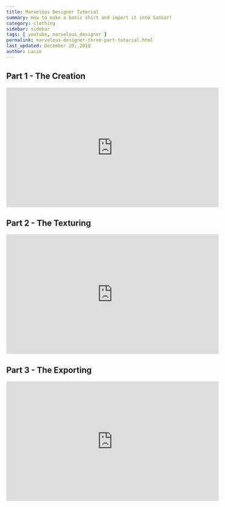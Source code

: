 ```yaml
---
title: Marvelous Designer Tutorial
summary: How to make a basic shirt and import it into Sansar!
category: clothing
sidebar: sidebar
tags: [ youtube, marvelous_designer ]
permalink: marvelous-designer-three-part-tutorial.html
last_updated: December 20, 2018
author: Lacie
---
```


## Part 1 - The Creation

<iframe width="560" height="315" src="https://www.youtube.com/embed/eTOULXSXoUA" frameborder="0" allow="accelerometer; autoplay; encrypted-media; gyroscope; picture-in-picture" allowfullscreen></iframe>

## Part 2 - The Texturing

<iframe width="560" height="315" src="https://www.youtube.com/embed/Y9ZhXLWfTsg" frameborder="0" allow="accelerometer; autoplay; encrypted-media; gyroscope; picture-in-picture" allowfullscreen></iframe>


## Part 3 - The Exporting

<iframe width="560" height="315" src="https://www.youtube.com/embed/h7HhaGfXy-s" frameborder="0" allow="accelerometer; autoplay; encrypted-media; gyroscope; picture-in-picture" allowfullscreen></iframe>